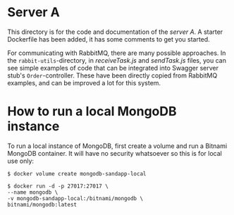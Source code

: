 # Server A

This directory is for the code and documentation of the _server A_. A starter Dockerfile has been added, it has some comments to get you started.

For communicating with RabbitMQ, there are many possible approaches. In the `rabbit-utils`-directory, in _receiveTask.js_ and _sendTask.js_ files, you can see simple examples of code that can be integrated into Swagger server stub's `Order`-controller. These have been directly copied from RabbitMQ examples, and can be improved a lot for this system.

# How to run a local MongoDB instance

To run a local instance of MongoDB, first create a volume and run a Bitnami MongoDB container. It will have no security whatsoever so this is for local use only:

```
$ docker volume create mongodb-sandapp-local
```

```
$ docker run -d -p 27017:27017 \
--name mongodb \
-v mongodb-sandapp-local:/bitnami/mongodb \
bitnami/mongodb:latest
```
